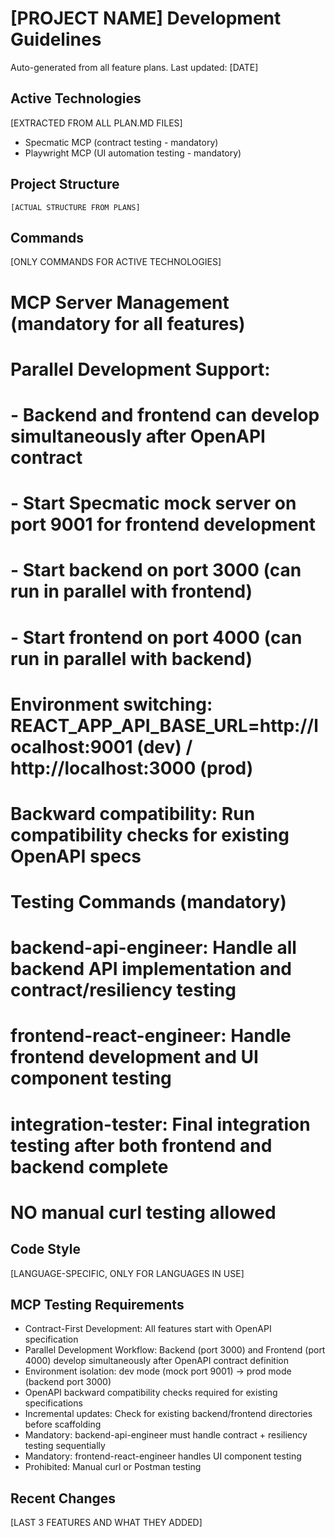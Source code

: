 # [PROJECT NAME] Development Guidelines

Auto-generated from all feature plans. Last updated: [DATE]

## Active Technologies
[EXTRACTED FROM ALL PLAN.MD FILES]
- Specmatic MCP (contract testing - mandatory)
- Playwright MCP (UI automation testing - mandatory)

## Project Structure
```
[ACTUAL STRUCTURE FROM PLANS]
```

## Commands
[ONLY COMMANDS FOR ACTIVE TECHNOLOGIES]

# MCP Server Management (mandatory for all features)
# Parallel Development Support:
# - Backend and frontend can develop simultaneously after OpenAPI contract
# - Start Specmatic mock server on port 9001 for frontend development
# - Start backend on port 3000 (can run in parallel with frontend)
# - Start frontend on port 4000 (can run in parallel with backend)
# Environment switching: REACT_APP_API_BASE_URL=http://localhost:9001 (dev) / http://localhost:3000 (prod)
# Backward compatibility: Run compatibility checks for existing OpenAPI specs

# Testing Commands (mandatory)
# backend-api-engineer: Handle all backend API implementation and contract/resiliency testing
# frontend-react-engineer: Handle frontend development and UI component testing
# integration-tester: Final integration testing after both frontend and backend complete
# NO manual curl testing allowed

## Code Style
[LANGUAGE-SPECIFIC, ONLY FOR LANGUAGES IN USE]

## MCP Testing Requirements
- Contract-First Development: All features start with OpenAPI specification
- Parallel Development Workflow: Backend (port 3000) and Frontend (port 4000) develop simultaneously after OpenAPI contract definition
- Environment isolation: dev mode (mock port 9001) → prod mode (backend port 3000)
- OpenAPI backward compatibility checks required for existing specifications
- Incremental updates: Check for existing backend/frontend directories before scaffolding
- Mandatory: backend-api-engineer must handle contract + resiliency testing sequentially
- Mandatory: frontend-react-engineer handles UI component testing
- Prohibited: Manual curl or Postman testing

## Recent Changes
[LAST 3 FEATURES AND WHAT THEY ADDED]

<!-- MANUAL ADDITIONS START -->
<!-- MANUAL ADDITIONS END -->
